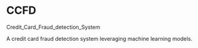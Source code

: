 # CCFD
 Credit_Card_Fraud_detection_System

 A credit card fraud detection system leveraging machine learning models.
